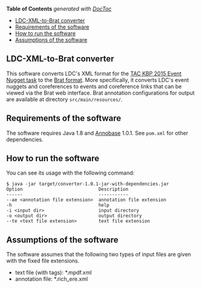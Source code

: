 <!-- START doctoc generated TOC please keep comment here to allow auto update -->
<!-- DON'T EDIT THIS SECTION, INSTEAD RE-RUN doctoc TO UPDATE -->
**Table of Contents**  *generated with [DocToc](https://github.com/thlorenz/doctoc)*

- [LDC-XML-to-Brat converter](#ldc-xml-to-brat-converter)
- [Requirements of the software](#requirements-of-the-software)
- [How to run the software](#how-to-run-the-software)
- [Assumptions of the software](#assumptions-of-the-software)

<!-- END doctoc generated TOC please keep comment here to allow auto update -->

## LDC-XML-to-Brat converter
This software converts LDC's XML format for the [TAC KBP 2015 Event Nugget task](http://cairo.lti.cs.cmu.edu/kbp/2015/event/) to the [Brat format](http://brat.nlplab.org/standoff.html).  More specifically, it converts LDC's event nuggets and coreferences to events and coreference links that can be viewed via the Brat web interface.  Brat annotation configurations for output are available at directory `src/main/resources/`.

## Requirements of the software
The software requires Java 1.8 and [Annobase](http://junaraki.net/software/annobase) 1.0.1.  See `pom.xml` for other dependencies.

## How to run the software
You can see its usage with the following command:
```
$ java -jar target/converter-1.0.1-jar-with-dependencies.jar
Option                            Description
------                            -----------
--ae <annotation file extension>  annotation file extension
-h                                help
-i <input dir>                    input directory
-o <output dir>                   output directory
--te <text file extension>        text file extension
```

## Assumptions of the software
The software assumes that the following two types of input files are given with the fixed file extensions.
- text file (with tags): *.mpdf.xml
- annotation file: *.rich_ere.xml

